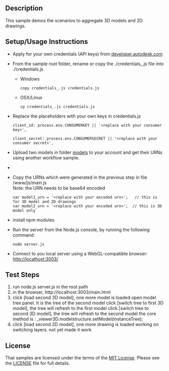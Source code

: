 

## Description
This sample demos the scenarios to aggregate 3D models and 2D drawings.


## Setup/Usage Instructions
 
* Apply for your own credentials (API keys) from [developer.autodesk.com](http://developer.autodesk.com)
* From the sample root folder, rename or copy the ./credentials_.js file into ./credentials.js <br />
  * Windows <br />
    ```
    copy credentials_.js credentials.js 
	```
  * OSX/Linux <br />
    ```
    cp credentials_.js credentials.js  
	```
* Replace the placeholders with your own keys in credentials.js <br />
  ```
  client_id: process.env.CONSUMERKEY || '<replace with your consumer key>',
  
  client_secret: process.env.CONSUMERSECRET || '<replace with your consumer secret>',
  ```
* Upload two models in folder [models](.\models) to your account and get their URNs using another workflow sample.
* 
* Copy the URNs which were generated in the previous step in file /www/js/main.js <br />Note: the URN needs to be base64 encoded <br />
  ```
  var model1_urn = '<replace with your encoded urn>';	// this is for 3D model and 2D drawings
  var model2_urn = '<replace with your encoded urn>';  // this is 3D model only

  ```
* install npm modules

* Run the server from the Node.js console, by running the following command: <br />
  ```
  node server.js
  ```
* Connect to you local server using a WebGL-compatible browser: [http://localhost:3003/](http://localhost:3003/)
 
 
## Test Steps
1. run node.js server.js in the root path
2. in the browser, http://localhost:3003/main.html
3. click [load second 3D model], one more model is loaded
	open model tree panel. It is the tree of the second model
	click [switch tree to first 3D model], the tree will refresh to the first model
	click [switch tree to second 3D model], the tree will refresh to the second model
	the core method is : _viewer3D.modelstructure.setModel(instanceTree);
4. click [load second 2D model], one more drawing is loaded
   working on switching layers. not yet made it work	

## License

That samples are licensed under the terms of the [MIT License](http://opensource.org/licenses/MIT). Please see the [LICENSE](LICENSE) file for full details.
 
